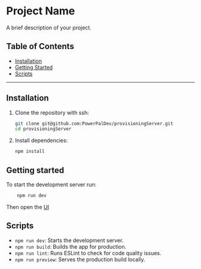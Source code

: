 # Project Name

A brief description of your project.

## Table of Contents
- [Installation](#installation)
- [Getting Started](#getting-started)
- [Scripts](#scripts)
---

## Installation

1. Clone the repository with ssh:

   ```bash
   git clone git@github.com:PowerPalDev/provisioningServer.git
   cd provisioningServer
    ```
2. Install dependencies:
    ```bash
    npm install
    ```
## Getting started
To start the development server run:
```bash
    npm run dev
```
Then open the [UI](http://localhost:5173/)

## Scripts
- `npm run dev`: Starts the development server.
- `npm run build`: Builds the app for production.
- `npm run lint`: Runs ESLint to check for code quality issues.
- `npm run preview`: Serves the production build locally.
